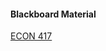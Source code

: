 #### Blackboard Material

[ECON 417](https://blackboard.unl.edu/webapps/blackboard/execute/viewCatalog?type=Course&command=NewSearch&searchField=CourseId&searchOperator=Contains&searchText=ECON+417)
